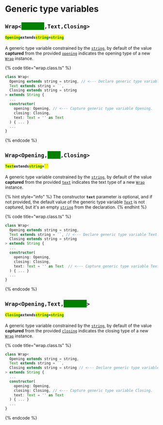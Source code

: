 # Generic type variables

## `Wrap<`<mark style="color:green;background-color:green;">`Opening`</mark>`,Text,Closing>` <a href="#wrap-opening" id="wrap-opening"></a>

#### <mark style="color:green;">`Opening`</mark>`extends`<mark style="color:green;">`string`</mark>`=`<mark style="color:green;">`string`</mark>

​A generic type variable constrained by the [`string`](https://developer.mozilla.org/en-US/docs/Web/JavaScript/Reference/Global\_Objects/String), by default of the value **captured** from the provided [`opening`](constructor.md#opening-opening) indicates the opening type of a new [`Wrap`](broken-reference) instance.

{% code title="wrap.class.ts" %}
```typescript
class Wrap<
  Opening extends string = string, // <--- Declare generic type variable Opening.
  Text extends string = ``,
  Closing extends string = string
> extends String {
  ...
  constructor(
    opening: Opening, // <--- Capture generic type variable Opening.
    closing: Closing,
    text: Text = '' as Text
  ) { ... }
  ...
}
```
{% endcode %}

## `Wrap<Opening,`<mark style="color:green;background-color:green;">`Text`</mark>`,Closing>`

#### <mark style="color:green;">`Text`</mark>`extends`<mark style="color:green;">`string`</mark>`=`<mark style="color:green;">` `` `</mark>

​A generic type variable constrained by the [`string`](https://developer.mozilla.org/en-US/docs/Web/JavaScript/Reference/Global\_Objects/String), by default of the value **captured** from the provided [`text`](constructor.md#text-text) indicates the text type of a new [`Wrap`](broken-reference) instance.

{% hint style="info" %}
The constructor **`text`** parameter is optional, and if not provided, the default value of the generic type variable [`Text`](generic-type-variables.md#wrap-less-than...-text-...greater-than) is not captured, but it's an empty [`string`](https://www.typescriptlang.org/docs/handbook/basic-types.html#string) from the declaration.
{% endhint %}

{% code title="wrap.class.ts" %}
```typescript
class Wrap<
  Opening extends string = string,
  Text extends string = ``, // <--- Declare generic type variable Text.
  Closing extends string = string
> extends String {
  ...
  constructor(
    opening: Opening,
    closing: Closing,
    text: Text = '' as Text  // <--- Capture generic type variable Text.
  ) { ... }
  ...
}
```
{% endcode %}

## `Wrap<Opening,Text,`<mark style="color:green;background-color:green;">`Closing`</mark>`>` <a href="#wrap-closing" id="wrap-closing"></a>

#### <mark style="color:green;">`Closing`</mark>`extends`<mark style="color:green;">`string`</mark>`=`<mark style="color:green;">`string`</mark>

​A generic type variable constrained by the [`string`](https://www.typescriptlang.org/docs/handbook/basic-types.html#string), by default of the value **captured** from the provided [`closing`](constructor.md#closing-closing) indicates the closing type of a new [`Wrap`](broken-reference) instance.

{% code title="wrap.class.ts" %}
```typescript
class Wrap<
  Opening extends string = string,
  Text extends string = ``,
  Closing extends string = string // <--- Declare generic type variable Closing.
> extends String {
  ...
  constructor(
    opening: Opening,
    closing: Closing, // <--- Capture generic type variable Closing.
    text: Text = '' as Text
  ) { ... }
  ...
}
```
{% endcode %}
